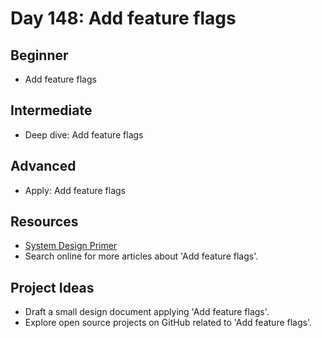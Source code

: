 # Day 148: Add feature flags

## Beginner
- Add feature flags

## Intermediate
- Deep dive: Add feature flags

## Advanced
- Apply: Add feature flags

## Resources
- [System Design Primer](https://github.com/donnemartin/system-design-primer/search?q=Add+feature+flags)
- Search online for more articles about 'Add feature flags'.

## Project Ideas
- Draft a small design document applying 'Add feature flags'.
- Explore open source projects on GitHub related to 'Add feature flags'.
